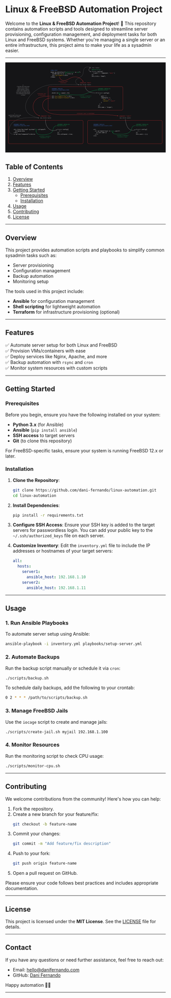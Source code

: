 # **Linux & FreeBSD Automation Project**

Welcome to the **Linux & FreeBSD Automation Project**! 🌟 This repository contains automation scripts and tools designed to streamline server provisioning, configuration management, and deployment tasks for both Linux and FreeBSD systems. Whether you're managing a single server or an entire infrastructure, this project aims to make your life as a sysadmin easier.

---
![Linux Automation](https://raw.githubusercontent.com/dani-fernando/linux-automation/refs/heads/main/image/home.jpg)   

## **Table of Contents**
1. [Overview](#overview)
2. [Features](#features)
3. [Getting Started](#getting-started)
   - [Prerequisites](#prerequisites)
   - [Installation](#installation)
4. [Usage](#usage)
5. [Contributing](#contributing)
6. [License](#license)

---

## **Overview**
This project provides automation scripts and playbooks to simplify common sysadmin tasks such as:
- Server provisioning
- Configuration management
- Backup automation
- Monitoring setup

The tools used in this project include:
- **Ansible** for configuration management
- **Shell scripting** for lightweight automation
- **Terraform** for infrastructure provisioning (optional)

---

## **Features**
✅ Automate server setup for both Linux and FreeBSD  
✅ Provision VMs/containers with ease  
✅ Deploy services like Nginx, Apache, and more  
✅ Backup automation with `rsync` and `cron`  
✅ Monitor system resources with custom scripts  

---

## **Getting Started**

### **Prerequisites**
Before you begin, ensure you have the following installed on your system:
- **Python 3.x** (for Ansible)
- **Ansible** (`pip install ansible`)
- **SSH access** to target servers
- **Git** (to clone this repository)

For FreeBSD-specific tasks, ensure your system is running FreeBSD 12.x or later.

### **Installation**
1. **Clone the Repository**:
   ```bash
   git clone https://github.com/dani-fernando/linux-automation.git
   cd linux-automation
   ```

2. **Install Dependencies**:
   ```bash
   pip install -r requirements.txt
   ```

3. **Configure SSH Access**:
   Ensure your SSH key is added to the target servers for passwordless login. You can add your public key to the `~/.ssh/authorized_keys` file on each server.

4. **Customize Inventory**:
   Edit the `inventory.yml` file to include the IP addresses or hostnames of your target servers:
   ```yaml
   all:
     hosts:
       server1:
         ansible_host: 192.168.1.10
       server2:
         ansible_host: 192.168.1.11
   ```

---

## **Usage**

### **1. Run Ansible Playbooks**
To automate server setup using Ansible:
```bash
ansible-playbook -i inventory.yml playbooks/setup-server.yml
```

### **2. Automate Backups**
Run the backup script manually or schedule it via `cron`:
```bash
./scripts/backup.sh
```

To schedule daily backups, add the following to your crontab:
```bash
0 2 * * * /path/to/scripts/backup.sh
```

### **3. Manage FreeBSD Jails**
Use the `iocage` script to create and manage jails:
```bash
./scripts/create-jail.sh myjail 192.168.1.100
```

### **4. Monitor Resources**
Run the monitoring script to check CPU usage:
```bash
./scripts/monitor-cpu.sh
```

---

## **Contributing**
We welcome contributions from the community! Here's how you can help:
1. Fork the repository.
2. Create a new branch for your feature/fix:
   ```bash
   git checkout -b feature-name
   ```
3. Commit your changes:
   ```bash
   git commit -m "Add feature/fix description"
   ```
4. Push to your fork:
   ```bash
   git push origin feature-name
   ```
5. Open a pull request on GitHub.

Please ensure your code follows best practices and includes appropriate documentation.

---

## **License**
This project is licensed under the **MIT License**. See the [LICENSE](LICENSE) file for details.

---

## **Contact**
If you have any questions or need further assistance, feel free to reach out:
- Email: hello@danifernando.com
- GitHub: [Dani Fernando](https://github.com/dani-fernando)

Happy automation 🤖✨

---
